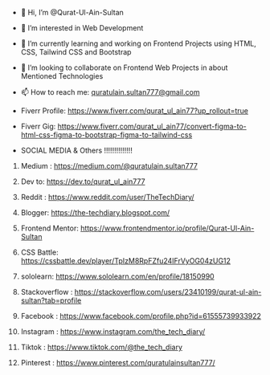 - 👋 Hi, I’m @Qurat-Ul-Ain-Sultan
- 👀 I’m interested in Web Development
- 🌱 I’m currently learning and working on Frontend Projects using HTML, CSS, Tailwind CSS and Bootstrap
- 💞️ I’m looking to collaborate on Frontend Web Projects in about Mentioned Technologies
- 📫 How to reach me: quratulain.sultan777@gmail.com
- Fiverr Profile: https://www.fiverr.com/qurat_ul_ain77?up_rollout=true
- Fiverr Gig: https://www.fiverr.com/qurat_ul_ain77/convert-figma-to-html-css-figma-to-bootstrap-figma-to-tailwind-css

- SOCIAL MEDIA & Others !!!!!!!!!!!!!!
1. Medium :
https://medium.com/@quratulain.sultan777
2. Dev to:
https://dev.to/qurat_ul_ain777
3. Reddit :
https://www.reddit.com/user/TheTechDiary/
4. Blogger:
https://the-techdiary.blogspot.com/
5. Frontend Mentor:
https://www.frontendmentor.io/profile/Qurat-Ul-Ain-Sultan
6. CSS Battle:
https://cssbattle.dev/player/TpIzM8RpFZfu24IFrVyOG04zUG12
7. sololearn:
https://www.sololearn.com/en/profile/18150990
8. Stackoverflow :
https://stackoverflow.com/users/23410199/qurat-ul-ain-sultan?tab=profile


9. Facebook :
https://www.facebook.com/profile.php?id=61555739933922
10. Instagram :
https://www.instagram.com/the_tech_diary/
11. Tiktok :
https://www.tiktok.com/@the_tech_diary
12. Pinterest :
https://www.pinterest.com/quratulainsultan777/


<!---
Qurat-Ul-Ain-Sultan/Qurat-Ul-Ain-Sultan is a ✨ special ✨ repository because its `README.md` (this file) appears on your GitHub profile.
You can click the Preview link to take a look at your changes.
--->
